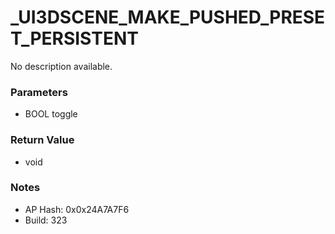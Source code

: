 # _UI3DSCENE_MAKE_PUSHED_PRESET_PERSISTENT

No description available.

### Parameters
* BOOL toggle

### Return Value
* void

### Notes
* AP Hash: 0x0x24A7A7F6
* Build: 323

